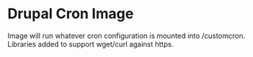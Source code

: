 # Drupal Cron Image

Image will run whatever cron configuration is mounted into /customcron.  Libraries added to support wget/curl against https.